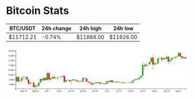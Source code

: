 # Bitcoin Stats

BTC/USDT|24h change|24h high|24h low|
|---|---|---|---|
|$11712.21|-0.74%|$11888.00|$11626.00|

<img src="./chart.svg">

